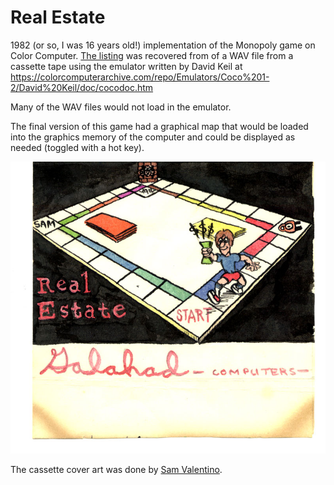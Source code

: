 # Real Estate

1982 (or so, I was 16 years old!) implementation of the Monopoly game on Color Computer. [The listing](https://github.com/fuhrmanator/real-estate/blob/master/monop1.bas) was recovered from of a WAV file from a cassette tape using the emulator written by David Keil at https://colorcomputerarchive.com/repo/Emulators/Coco%201-2/David%20Keil/doc/cocodoc.htm

Many of the WAV files would not load in the emulator. 

The final version of this game had a graphical map that would be loaded into the graphics memory of the computer and could be displayed as needed (toggled with a hot key).

![](Sam-Valentino-Galahad-Real-Estate-Cassette-cover.jpg)

The cassette cover art was done by [Sam Valentino](https://www.linkedin.com/in/sam-valentino-1799757/).
